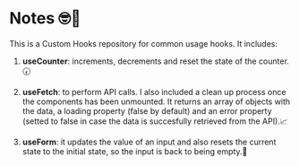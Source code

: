 # Notes 🤓📝

This is a Custom Hooks repository for common usage hooks. It includes:

1. **useCounter**: increments, decrements and reset the state of the counter.🕢

2. **useFetch**: to perform API calls. I also included a clean up process once the components has been unmounted. It returns an array of objects with the data, a loading property (false by default) and an error property (setted to false in case the data is succesfully retrieved from the API).📈

3. **useForm**: it updates the value of an input and also resets the current state to the initial state, so the input is back to being empty.📝
